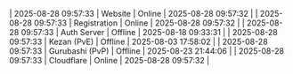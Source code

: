 | 2025-08-28 09:57:33 | Website | Online | 2025-08-28 09:57:32 |
| 2025-08-28 09:57:33 | Registration | Online | 2025-08-28 09:57:32 |
| 2025-08-28 09:57:33 | Auth Server | Offline | 2025-08-18 09:33:31 |
| 2025-08-28 09:57:33 | Kezan (PvE) | Offline | 2025-08-03 17:58:02 |
| 2025-08-28 09:57:33 | Gurubashi (PvP) | Offline | 2025-08-23 21:44:06 |
| 2025-08-28 09:57:33 | Cloudflare | Online | 2025-08-28 09:57:32 |
